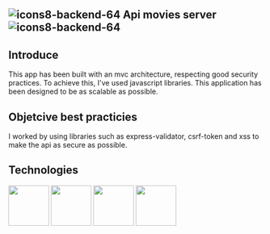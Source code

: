 ## ![icons8-backend-64](https://github.com/mathieu-Glt/ApiMovieBackend/assets/84771497/35748efd-b449-4c0d-b238-f783b2179296)  Api movies server ![icons8-backend-64](https://github.com/mathieu-Glt/ApiMovieBackend/assets/84771497/35748efd-b449-4c0d-b238-f783b2179296)

## Introduce 
This app has been built with an mvc architecture, respecting good security practices. To achieve this, I've used javascript libraries. This application has been designed to be as scalable as possible.

## Objetcive best practicies 
I worked by using libraries such as express-validator, csrf-token and xss to make the api as secure as possible.

## Technologies 
<img src="https://miro.medium.com/v2/resize:fit:1400/1*i2fRBk3GsYLeUk_Rh7AzHw.png" width="80" />
<img src="https://upload.wikimedia.org/wikipedia/commons/thumb/d/d9/Node.js_logo.svg/2560px-Node.js_logo.svg.png" width="80" />
<img src="https://upload.wikimedia.org/wikipedia/commons/c/c2/Postman_%28software%29.png" width="80" />
<img src="https://upload.wikimedia.org/wikipedia/commons/6/64/Expressjs.png" width="80" />








